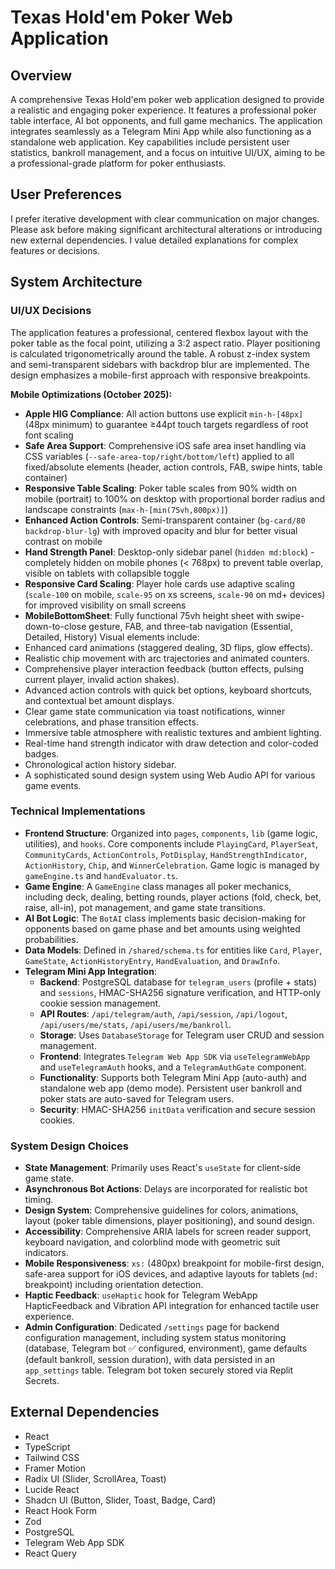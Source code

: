 # Texas Hold'em Poker Web Application

## Overview
A comprehensive Texas Hold'em poker web application designed to provide a realistic and engaging poker experience. It features a professional poker table interface, AI bot opponents, and full game mechanics. The application integrates seamlessly as a Telegram Mini App while also functioning as a standalone web application. Key capabilities include persistent user statistics, bankroll management, and a focus on intuitive UI/UX, aiming to be a professional-grade platform for poker enthusiasts.

## User Preferences
I prefer iterative development with clear communication on major changes. Please ask before making significant architectural alterations or introducing new external dependencies. I value detailed explanations for complex features or decisions.

## System Architecture

### UI/UX Decisions
The application features a professional, centered flexbox layout with the poker table as the focal point, utilizing a 3:2 aspect ratio. Player positioning is calculated trigonometrically around the table. A robust z-index system and semi-transparent sidebars with backdrop blur are implemented. The design emphasizes a mobile-first approach with responsive breakpoints.

**Mobile Optimizations (October 2025):**
- **Apple HIG Compliance**: All action buttons use explicit `min-h-[48px]` (48px minimum) to guarantee ≥44pt touch targets regardless of root font scaling
- **Safe Area Support**: Comprehensive iOS safe area inset handling via CSS variables (`--safe-area-top/right/bottom/left`) applied to all fixed/absolute elements (header, action controls, FAB, swipe hints, table container)
- **Responsive Table Scaling**: Poker table scales from 90% width on mobile (portrait) to 100% on desktop with proportional border radius and landscape constraints (`max-h-[min(75vh,800px)]`)
- **Enhanced Action Controls**: Semi-transparent container (`bg-card/80 backdrop-blur-lg`) with improved opacity and blur for better visual contrast on mobile
- **Hand Strength Panel**: Desktop-only sidebar panel (`hidden md:block`) - completely hidden on mobile phones (< 768px) to prevent table overlap, visible on tablets with collapsible toggle
- **Responsive Card Scaling**: Player hole cards use adaptive scaling (`scale-100` on mobile, `scale-95` on xs screens, `scale-90` on md+ devices) for improved visibility on small screens
- **MobileBottomSheet**: Fully functional 75vh height sheet with swipe-down-to-close gesture, FAB, and three-tab navigation (Essential, Detailed, History)
Visual elements include:
- Enhanced card animations (staggered dealing, 3D flips, glow effects).
- Realistic chip movement with arc trajectories and animated counters.
- Comprehensive player interaction feedback (button effects, pulsing current player, invalid action shakes).
- Advanced action controls with quick bet options, keyboard shortcuts, and contextual bet amount displays.
- Clear game state communication via toast notifications, winner celebrations, and phase transition effects.
- Immersive table atmosphere with realistic textures and ambient lighting.
- Real-time hand strength indicator with draw detection and color-coded badges.
- Chronological action history sidebar.
- A sophisticated sound design system using Web Audio API for various game events.

### Technical Implementations
- **Frontend Structure**: Organized into `pages`, `components`, `lib` (game logic, utilities), and `hooks`. Core components include `PlayingCard`, `PlayerSeat`, `CommunityCards`, `ActionControls`, `PotDisplay`, `HandStrengthIndicator`, `ActionHistory`, `Chip`, and `WinnerCelebration`. Game logic is managed by `gameEngine.ts` and `handEvaluator.ts`.
- **Game Engine**: A `GameEngine` class manages all poker mechanics, including deck, dealing, betting rounds, player actions (fold, check, bet, raise, all-in), pot management, and game state transitions.
- **AI Bot Logic**: The `BotAI` class implements basic decision-making for opponents based on game phase and bet amounts using weighted probabilities.
- **Data Models**: Defined in `/shared/schema.ts` for entities like `Card`, `Player`, `GameState`, `ActionHistoryEntry`, `HandEvaluation`, and `DrawInfo`.
- **Telegram Mini App Integration**:
    - **Backend**: PostgreSQL database for `telegram_users` (profile + stats) and `sessions`, HMAC-SHA256 signature verification, and HTTP-only cookie session management.
    - **API Routes**: `/api/telegram/auth`, `/api/session`, `/api/logout`, `/api/users/me/stats`, `/api/users/me/bankroll`.
    - **Storage**: Uses `DatabaseStorage` for Telegram user CRUD and session management.
    - **Frontend**: Integrates `Telegram Web App SDK` via `useTelegramWebApp` and `useTelegramAuth` hooks, and a `TelegramAuthGate` component.
    - **Functionality**: Supports both Telegram Mini App (auto-auth) and standalone web app (demo mode). Persistent user bankroll and poker stats are auto-saved for Telegram users.
    - **Security**: HMAC-SHA256 `initData` verification and secure session cookies.

### System Design Choices
- **State Management**: Primarily uses React's `useState` for client-side game state.
- **Asynchronous Bot Actions**: Delays are incorporated for realistic bot timing.
- **Design System**: Comprehensive guidelines for colors, animations, layout (poker table dimensions, player positioning), and sound design.
- **Accessibility**: Comprehensive ARIA labels for screen reader support, keyboard navigation, and colorblind mode with geometric suit indicators.
- **Mobile Responsiveness**: `xs:` (480px) breakpoint for mobile-first design, safe-area support for iOS devices, and adaptive layouts for tablets (`md:` breakpoint) including orientation detection.
- **Haptic Feedback**: `useHaptic` hook for Telegram WebApp HapticFeedback and Vibration API integration for enhanced tactile user experience.
- **Admin Configuration**: Dedicated `/settings` page for backend configuration management, including system status monitoring (database, Telegram bot ✅ configured, environment), game defaults (default bankroll, session duration), with data persisted in an `app_settings` table. Telegram bot token securely stored via Replit Secrets.

## External Dependencies
- React
- TypeScript
- Tailwind CSS
- Framer Motion
- Radix UI (Slider, ScrollArea, Toast)
- Lucide React
- Shadcn UI (Button, Slider, Toast, Badge, Card)
- React Hook Form
- Zod
- PostgreSQL
- Telegram Web App SDK
- React Query